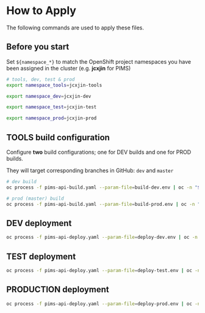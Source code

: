 # How to Apply

The following commands are used to apply these files.

## Before you start

Set `${namespace_*}` to match the OpenShift project namespaces you have been assigned in the cluster (e.g. **jcxjin** for PIMS)

```bash
# tools, dev, test & prod
export namespace_tools=jcxjin-tools

export namespace_dev=jcxjin-dev

export namespace_test=jcxjin-test

export namespace_prod=jcxjin-prod
```

## TOOLS build configuration

Configure **two** build configurations; one for DEV builds and one for PROD builds.

They will target corresponding branches in GitHub: `dev` and `master`

```bash
# dev build
oc process -f pims-api-build.yaml --param-file=build-dev.env | oc -n "$namespace_tools" apply -f -

# prod (master) build
oc process -f pims-api-build.yaml --param-file=build-prod.env | oc -n "$namespace_tools" apply -f -
```

## DEV deployment

```bash
oc process -f pims-api-deploy.yaml --param-file=deploy-dev.env | oc -n "$namespace_dev" apply -f -
```

## TEST deployment

```bash
oc process -f pims-api-deploy.yaml --param-file=deploy-test.env | oc -n "$namespace_test" apply -f -
```

## PRODUCTION deployment

```bash
oc process -f pims-api-deploy.yaml --param-file=deploy-prod.env | oc -n "$namespace_prod" apply -f -
```
